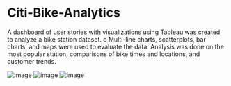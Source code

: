 # Citi-Bike-Analytics

A dashboard of user stories with visualizations using Tableau was created to analyze a bike station dataset. 
o	Multi-line charts, scatterplots, bar charts, and maps were used to evaluate the data. Analysis was done on the most popular station, comparisons of bike times and locations, and customer trends.

![image](https://user-images.githubusercontent.com/78496051/133816897-8a95af6f-bec5-4ec9-92fe-d674efd2f6cf.png)
![image](https://user-images.githubusercontent.com/78496051/133816982-e76dd7bf-99d6-4843-a854-ef4d00cbf786.png)
![image](https://user-images.githubusercontent.com/78496051/133817056-96376e02-7fd7-4c45-8297-4433a33afebb.png)

